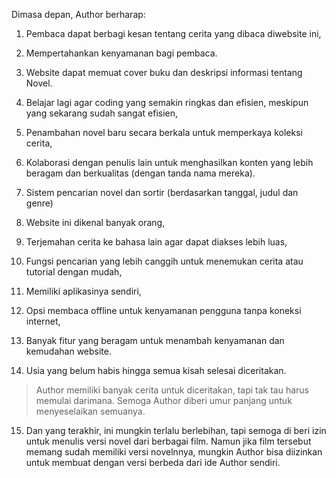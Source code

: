 Dimasa depan, Author berharap:

1. Pembaca dapat berbagi kesan tentang cerita yang dibaca diwebsite ini,

2. Mempertahankan kenyamanan bagi pembaca.

3. Website dapat memuat cover buku dan deskripsi informasi tentang Novel.

4. Belajar lagi agar coding yang semakin ringkas dan efisien, meskipun yang sekarang sudah sangat efisien,

5. Penambahan novel baru secara berkala untuk memperkaya koleksi cerita,

6. Kolaborasi dengan penulis lain untuk menghasilkan konten yang lebih beragam dan berkualitas (dengan tanda nama mereka).

7. Sistem pencarian novel dan sortir (berdasarkan tanggal, judul dan genre)

8. Website ini dikenal banyak orang,

9. Terjemahan cerita ke bahasa lain agar dapat diakses lebih luas,

10. Fungsi pencarian yang lebih canggih untuk menemukan cerita atau tutorial dengan mudah,

11. Memiliki aplikasinya sendiri,

12. Opsi membaca offline untuk kenyamanan pengguna tanpa koneksi internet,

13. Banyak fitur yang beragam untuk menambah kenyamanan dan kemudahan website.

14. Usia yang belum habis hingga semua kisah selesai diceritakan.


> Author memiliki banyak cerita untuk diceritakan, tapi tak tau harus memulai darimana. Semoga Author diberi umur panjang untuk menyeselaikan semuanya.

15. Dan yang terakhir, ini mungkin terlalu berlebihan, tapi semoga di beri izin untuk menulis versi novel dari berbagai film. Namun jika film tersebut memang sudah memiliki versi novelnnya, mungkin Author bisa diizinkan untuk membuat dengan versi berbeda dari ide Author sendiri.


